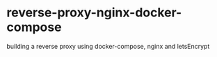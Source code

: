 # reverse-proxy-nginx-docker-compose
building a reverse proxy using docker-compose, nginx and letsEncrypt
